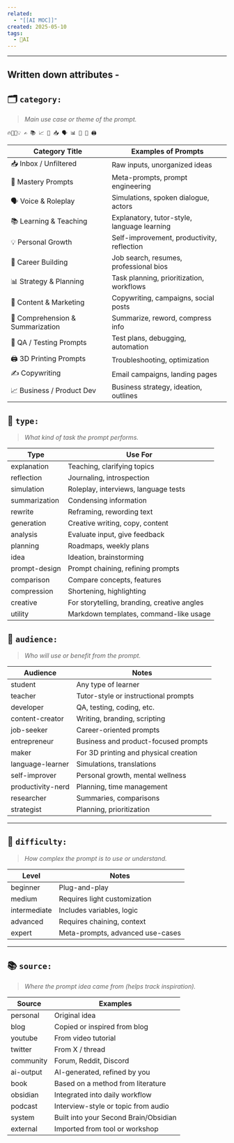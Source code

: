 ```yaml
---
related:
  - "[[AI MOC]]"
created: 2025-05-10
tags:
  - 🤖AI
---
```

***
## Written down attributes - 

## 🗂️ `category:`

> _Main use case or theme of the prompt._



```icon
🔥🧠🧾💡 ✍️ 📚 📈 💼 📥 🗣 📊 📣 🧪 🖨
```

| Category Title                   | Examples of Prompts                         |
| -------------------------------- | ------------------------------------------- |
| 📥 Inbox / Unfiltered            | Raw inputs, unorganized ideas               |
| 🧠 Mastery Prompts               | Meta-prompts, prompt engineering            |
| 🗣 Voice & Roleplay              | Simulations, spoken dialogue, actors        |
| 📚 Learning & Teaching           | Explanatory, tutor-style, language learning |
| 💡 Personal Growth               | Self-improvement, productivity, reflection  |
| 💼 Career Building               | Job search, resumes, professional bios      |
| 📊 Strategy & Planning           | Task planning, prioritization, workflows    |
| 📣 Content & Marketing           | Copywriting, campaigns, social posts        |
| 🧾 Comprehension & Summarization | Summarize, reword, compress info            |
| 🧪 QA / Testing Prompts          | Test plans, debugging, automation           |
| 🖨 3D Printing Prompts           | Troubleshooting, optimization               |
| ✍️ Copywriting                   | Email campaigns, landing pages              |
| 📈 Business / Product Dev        | Business strategy, ideation, outlines       |

## 🎯 `type:`

> _What kind of task the prompt performs._

| Type          | Use For                                     |
| ------------- | ------------------------------------------- |
| explanation   | Teaching, clarifying topics                 |
| reflection    | Journaling, introspection                   |
| simulation    | Roleplay, interviews, language tests        |
| summarization | Condensing information                      |
| rewrite       | Reframing, rewording text                   |
| generation    | Creative writing, copy, content             |
| analysis      | Evaluate input, give feedback               |
| planning      | Roadmaps, weekly plans                      |
| idea          | Ideation, brainstorming                     |
| prompt-design | Prompt chaining, refining prompts           |
| comparison    | Compare concepts, features                  |
| compression   | Shortening, highlighting                    |
| creative      | For storytelling, branding, creative angles |
| utility       | Markdown templates, command-like usage      |

## 👤 `audience:`

> _Who will use or benefit from the prompt._

| Audience          | Notes                                 |
| ----------------- | ------------------------------------- |
| student           | Any type of learner                   |
| teacher           | Tutor-style or instructional prompts  |
| developer         | QA, testing, coding, etc.             |
| content-creator   | Writing, branding, scripting          |
| job-seeker        | Career-oriented prompts               |
| entrepreneur      | Business and product-focused prompts  |
| maker             | For 3D printing and physical creation |
| language-learner  | Simulations, translations             |
| self-improver     | Personal growth, mental wellness      |
| productivity-nerd | Planning, time management             |
| researcher        | Summaries, comparisons                |
| strategist        | Planning, prioritization              |

---

## 📶 `difficulty:`

> _How complex the prompt is to use or understand._

|Level|Notes|
|---|---|
|beginner|Plug-and-play|
|medium|Requires light customization|
|intermediate|Includes variables, logic|
|advanced|Requires chaining, context|
|expert|Meta-prompts, advanced use-cases|

---

## 📚 `source:`

> _Where the prompt idea came from (helps track inspiration)._

|Source|Examples|
|---|---|
|personal|Original idea|
|blog|Copied or inspired from blog|
|youtube|From video tutorial|
|twitter|From X / thread|
|community|Forum, Reddit, Discord|
|ai-output|AI-generated, refined by you|
|book|Based on a method from literature|
|obsidian|Integrated into daily workflow|
|podcast|Interview-style or topic from audio|
|system|Built into your Second Brain/Obsidian|
|external|Imported from tool or workshop|

